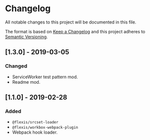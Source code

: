# Changelog

All notable changes to this project will be documented in this file.

The format is based on [Keep a Changelog](http://keepachangelog.com/en/1.0.0/)
and this project adheres to [Semantic Versioning](http://semver.org/spec/v2.0.0.html).

## [1.3.0] - 2019-03-05
### Changed
- ServiceWorker test pattern mod.
- Readme mod.

## [1.1.0] - 2019-02-28
### Added
- `@flexis/srcset-loader`
- `@flexis/workbox-webpack-plugin`
- Webpack hook loader.
